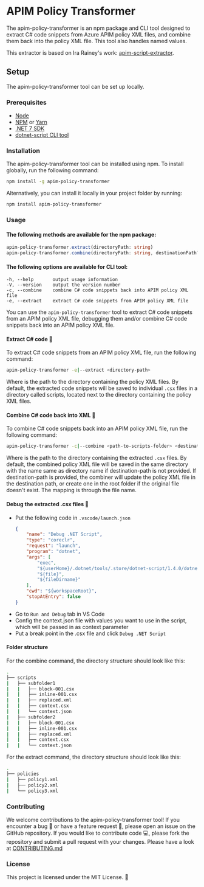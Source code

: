 # APIM Policy Transformer

The apim-policy-transformer is an npm package and CLI tool designed to extract C# code snippets from Azure APIM policy XML files, and combine them back into the policy XML file. This tool also handles named values.

This extractor is based on Ira Rainey's work: [apim-script-extractor](https://github.com/irarainey/apim-script-extractor).

## Setup
The apim-policy-transformer tool can be set up locally.

### Prerequisites
- [Node](https://nodejs.org/en)
- [NPM](https://www.npmjs.com/) or [Yarn](https://yarnpkg.com/)
- [.NET 7 SDK](https://dotnet.microsoft.com/en-us/download/visual-studio-sdks)
- [dotnet-script CLI tool](https://github.com/dotnet-script/dotnet-script)

### Installation
The apim-policy-transformer tool can be installed using npm. To install globally, run the following command:

```bash
npm install -g apim-policy-transformer
```
Alternatively, you can install it locally in your project folder by running:

```bash
npm install apim-policy-transformer
```

### Usage

#### The following methods are available for the npm package:

```typescript
apim-policy-transformer.extract(directoryPath: string)
apim-policy-transformer.combine(directoryPath: string, destinationPath?: string)
```

#### The following options are available for CLI tool:

```
-h, --help       output usage information
-V, --version    output the version number
-c, --combine    combine C# code snippets back into APIM policy XML file
-e, --extract    extract C# code snippets from APIM policy XML file
```

You can use the `apim-policy-transformer` tool to extract C# code snippets from an APIM policy XML file, debugging them and/or combine C# code snippets back into an APIM policy XML file.

#### Extract C# code 📜

To extract C# code snippets from an APIM policy XML file, run the following command:

```bash
apim-policy-transformer -e|--extract <directory-path>
```
Where <directory-path> is the path to the directory containing the policy XML files. By default, the extracted code snippets will be saved to individual `.csx` files in a directory called scripts, located next to the directory containing the policy XML files.

#### Combine C# code back into XML 🔗

To combine C# code snippets back into an APIM policy XML file, run the following command:

```bash
apim-policy-transformer -c|--combine <path-to-scripts-folder> <destination-path>(optional)
```

Where <directory-path> is the path to the directory containing the extracted `.csx` files. By default, the combined policy XML file will be saved in the same directory with the name same as directory name if destination-path is not provided. If destination-path is provided, the combiner will update the policy XML file in the destination path, or create one in the root folder if the original file doesn't exist. The mapping is through the file name.

#### Debug the extracted .csx files 🐛
- Put the following code in `.vscode/launch.json`
    ```json
    {
        "name": "Debug .NET Script",
        "type": "coreclr",
        "request": "launch",
        "program": "dotnet",
        "args": [
            "exec",
            "${userHome}/.dotnet/tools/.store/dotnet-script/1.4.0/dotnet-script/1.4.0/tools/net7.0/any/dotnet-script.dll",
            "${file}",
            "${fileDirname}"
        ],
        "cwd": "${workspaceRoot}",
        "stopAtEntry": false
    }
    ```
- Go to `Run and Debug` tab in VS Code
- Config the context.json file with values you want to use in the script, which will be passed in as context parameter
- Put a break point in the .csx file and click `Debug .NET Script`

#### Folder structure
For the combine command, the directory structure should look like this:

```bash
.
├── scripts
|   ├── subfolder1
|   |   ├── block-001.csx
|   |   ├── inline-001.csx
|   |   ├── replaced.xml
|   |   ├── context.csx
|   |   └── context.json
|   ├── subfolder2
|   |   ├── block-001.csx
|   |   ├── inline-001.csx
|   |   ├── replaced.xml
|   |   ├── context.csx
|   |   └── context.json
```

For the extract command, the directory structure should look like this:
```bash
.
├── policies
|   ├── policy1.xml
|   ├── policy2.xml
|   └── policy3.xml
```

### Contributing
We welcome contributions to the apim-policy-transformer tool! If you encounter a bug 🐞 or have a feature request 🚀, please open an issue on the GitHub repository. If you would like to contribute code 💻, please fork the repository and submit a pull request with your changes. Please have a look at [CONTRIBUTING.md](./CONTRIBUTING.md)

### License
This project is licensed under the MIT License. 📝